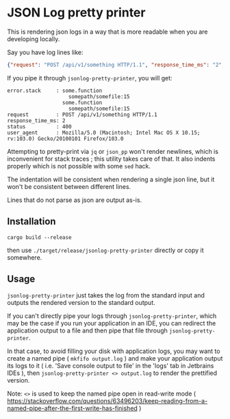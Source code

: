 # JSON Log pretty printer

This is rendering json logs in a way that is more readable when you are developing locally.

Say you have log lines like:
```json
{"request": "POST /api/v1/something HTTP/1.1", "response_time_ms": "2", "error.stack": "some.function\n\tsomepath/somefile:15\nsome.function\n\tsomepath/somefile:15", "status": "400", "user_agent": "Mozilla/5.0 (Macintosh; Intel Mac OS X 10.15; rv:103.0) Gecko/20100101 Firefox/103.0"}
```

If you pipe it through `jsonlog-pretty-printer`, you will get:

```
error.stack     : some.function
                  	somepath/somefile:15
                  some.function
                  	somepath/somefile:15
request         : POST /api/v1/something HTTP/1.1
response_time_ms: 2
status          : 400
user_agent      : Mozilla/5.0 (Macintosh; Intel Mac OS X 10.15; rv:103.0) Gecko/20100101 Firefox/103.0
```

Attempting to pretty-print via `jq` or `json_pp` won't render newlines, which is inconvenient for stack traces ; this utility takes care of that. It also indents properly which is not possible with some `sed` hack.

The indentation will be consistent when rendering a single json line, but it won't be consistent between different lines.   

Lines that do not parse as json are output as-is.

## Installation

```
cargo build --release
```

then use `./target/release/jsonlog-pretty-printer` directly or copy it somewhere.  

## Usage

`jsonlog-pretty-printer` just takes the log from the standard input and outputs the rendered version to the standard output.

If you can't directly pipe your logs through `jsonlog-pretty-printer`, which may be the case if you run your application in an IDE, you can redirect the application output to a file and then pipe that file through `jsonlog-pretty-printer`.

In that case, to avoid filling your disk with application logs, you may want to create a named pipe ( `mkfifo output.log` ) and make your application output its logs to it ( i.e. 'Save console output to file' in the 'logs' tab in Jetbrains IDEs ), then `jsonlog-pretty-printer <> output.log` to render the prettified version.

Note: `<>` is used to keep the named pipe open in read-write mode ( https://stackoverflow.com/questions/63496203/keep-reading-from-a-named-pipe-after-the-first-write-has-finished )